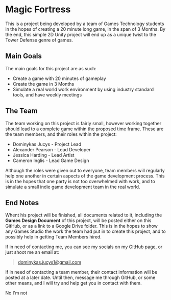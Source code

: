 # Magic Fortress

This is a project being developed by a team of Games Technology students in the hopes of creating a 20 minute long game, in the span of 3 Months.
By the end, this simple 2D Unity project will end up as a unique twist to the Tower Defense genre of games.

## Main Goals
The main goals for this project are as such:
- Create a game with 20 minutes of gameplay
- Create the game in 3 Months
- Simulate a real world work environment by using industry standard tools, and have weekly meetings

## The Team
The team working on this project is fairly small, however working together should lead to a complete game within the proposed time frame.
These are the team members, and their roles within the project:
- Dominykas Jucys - Project Lead
- Alexander Pearson - Lead Developer
- Jessica Harding - Lead Artist
- Cameron Inglis - Lead Game Design

Although the roles were given out to everyone, team members will regularly help one another in certain aspects of the game development process. This is in the hopes that one party is not too overwhelmed with work, and to simulate a small indie game development team in the real world.

## End Notes
Whent his project will be finished, all documents related to it, including the **Games Design Document** of this project, will be posted either on this GitHub, or as a link to a Google Drive folder. 
This is in the hopes to show any Games Studio the work the team had put in to create this project, and to possibly help in getting Team Members hired.

If in need of contacting me, you can see my socials on my GitHub page, or just shoot me an email at:
> dominykas.jucys1@gmail.com

If in need of contacting a team member, their contact information will be posted at a later date. Until then, message me through GitHub, or some other means, and I will try and help get you in contact with them.

No I'm not